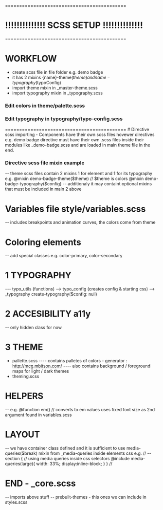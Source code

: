 ===========================================
# !!!!!!!!!!!!!! SCSS SETUP !!!!!!!!!!!!!!
===========================================
# WORKFLOW
- create scss file in file folder e.g. demo badge
- it has 2 mixins {name}-theme($theme) and {name}-typography($typoConfig)
- import theme mixin in _master-theme.scss 
- import typography mixin in _typography.scss

<h3>Edit colors in theme/palette.scss</h3>
<h3>Edit typography in typography/typo-config.scss</h3>
===========================================
# Directive scss importing
- Components have their own scss files hovewer directives e.g.
demo badge directive must have their own .scss files inside their modules like _demo-badge.scss and are loaded in main theme file in the end.

<h3> Directive scss file mixin example </h3>
-- theme scss files contain 2 mixins 1 for element and 1 for its typography e.g.
@mixin demo-badge-theme($theme) // $theme is colors
@mixin demo-badge-typography($config) 
-- additionaly it may containt optional mixins that must be included in main 2 above

# Variables file style/variables.scss
-- includex breakpoints and animation curves, the colors come from theme
# Coloring elements
-- add special classes e.g. color-primary, color-secondary
# 1 TYPOGRAPHY
--- typo_utils (functions) --> typo_config (creates config & starting css) --> _typography create-typography($config: null) 
# 2 ACCESIBILITY a11y
-- only hidden class for now
# 3 THEME
- pallette.scss
---- contains palletes of colors - generator : http://mcg.mbitson.com/
---- also contains background / foreground maps for light / dark themes
- theming.scss
# HELPERS 
-- e.g. @function em() // converts to em values uses fixed font size as 2nd argument found in variables.scss
# LAYOUT
-- we have container class defined and it is sufficient to use media-queries($break) mixin from _media-queries 
inside elements css e.g.
// -- section {
    // using media queries inside css selectors
    @include media-queries(large){
        width: 33%;
        display:inline-block;
    }
} //
# END - _core.scss
-- imports above stuff
-- prebuilt-themes - this ones we can include in styles.scss 